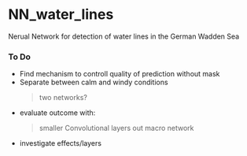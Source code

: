 # NN_water_lines
Nerual Network for detection of water lines in the German Wadden Sea

### To Do
- Find mechanism to controll quality of prediction without mask
- Separate between calm and windy conditions
  > two networks?
- evaluate outcome with:
  > smaller Convolutional layers
  > out macro network
- investigate effects/layers
